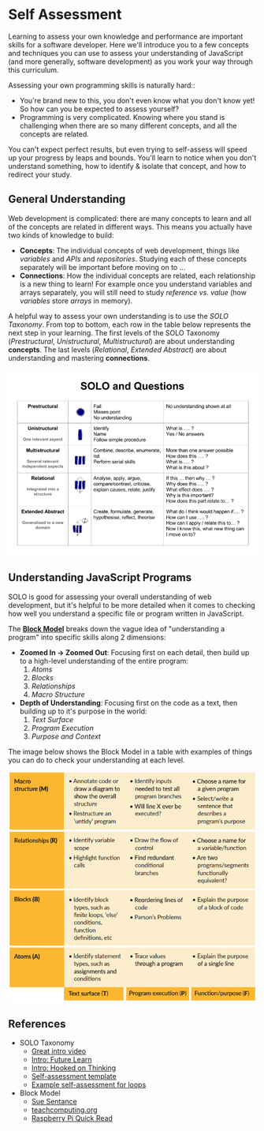 # Self Assessment

Learning to assess your own knowledge and performance are important skills for a
software developer. Here we'll introduce you to a few concepts and techniques
you can use to assess your understanding of JavaScript (and more generally,
software development) as you work your way through this curriculum.

Assessing your own programming skills is naturally hard::

- You're brand new to this, you don't even know what you don't know yet! So how
  can you be expected to assess yourself?
- Programming is very complicated. Knowing where you stand is challenging when
  there are so many different concepts, and all the concepts are related.

You can't expect perfect results, but even trying to self-assess will speed up
your progress by leaps and bounds. You'll learn to notice when you don't
understand something, how to identify & isolate that concept, and how to
redirect your study.

## General Understanding

Web development is complicated: there are many concepts to learn and all of the
concepts are related in different ways. This means you actually have two kinds
of knowledge to build:

- **Concepts**: The individual concepts of web development, things like
  _variables_ and _APIs_ and _repositories_. Studying each of these concepts
  separately will be important before moving on to ...
- **Connections**: How the individual concepts are related, each relationship is
  a new thing to learn! For example once you understand variables and arrays
  separately, you will still need to study _reference vs. value_ (how
  _variables_ store _arrays_ in memory).

A helpful way to assess your own understanding is to use the _SOLO Taxonomy_.
From top to bottom, each row in the table below represents the next step in your
learning. The first levels of the SOLO Taxonomy (_Prestructural_,
_Unistructural_, _Multistructural_) are about understanding **concepts**. The
last levels (_Relational_, _Extended Abstract_) are about understanding and
mastering **connections**.

![Solo and Questions](./assets/solo-and-questions.png)

## Understanding JavaScript Programs

SOLO is good for assessing your overall understanding of web development, but
it's helpful to be more detailed when it comes to checking how well you
understand a specific file or program written in JavaScript.

The
[**Block Model**](https://helloworld.raspberrypi.org/articles/hw14-the-i-in-primm)
breaks down the vague idea of "understanding a program" into specific skills
along 2 dimensions:

- **Zoomed In -> Zoomed Out**: Focusing first on each detail, then build up to a
  high-level understanding of the entire program:
  1. _Atoms_
  2. _Blocks_
  3. _Relationships_
  4. _Macro Structure_
- **Depth of Understanding**: Focusing first on the code as a text, then
  building up to it's purpose in the world:
  1. _Text Surface_
  2. _Program Execution_
  3. _Purpose and Context_

The image below shows the Block Model in a table with examples of things you can
do to check your understanding at each level.

![Block Model Understanding](./assets/block-model-understanding.png)

## References

- SOLO Taxonomy
  - [Great intro video](https://www.youtube.com/watch?v=_ZoIPXJ8XRQ)
  - [Intro: Future Learn](https://www.futurelearn.com/courses/learning-teaching-university/0/steps/26410)
  - [Intro: Hooked on Thinking](http://www.pamhook.com/mediawiki/images/b/b2/SOLO_Taxonomy%2C_Scratch_and_Angles_in_Geometry.pdf)
  - [Self-assessment template](http://pamhook.com/mediawiki/images/e/ee/SOLO_Functioning_Knowledge_Rubric_Template.pdf)
  - [Example self-assessment for loops](http://pamhook.com/mediawiki/images/1/10/HookED_Writing_Code_Rubric.pdf)
- Block Model
  - [Sue Sentance](https://helloworld.raspberrypi.org/articles/hw14-the-i-in-primm)
  - [teachcomputing.org](https://blog.teachcomputing.org/quick-read-understanding-program-comprehension-using-the-block-model/)
  - [Raspberry Pi Quick Read](https://raspberrypi-education.s3-eu-west-1.amazonaws.com/Quick+Reads/Pedagogy+Quick+Read+12+-+Block+Model.pdf)
